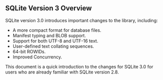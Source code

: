 ## SQLite Version 3 Overview



SQLite version 3\.0 introduces important changes to the library, including:



* A more compact format for database files.
* Manifest typing and BLOB support.
* Support for both UTF\-8 and UTF\-16 text.
* User\-defined text collating sequences.
* 64\-bit ROWIDs.
* Improved Concurrency.



This document is a quick introduction to the changes for SQLite 3\.0
for users who are already familiar with SQLite version 2\.8\.




